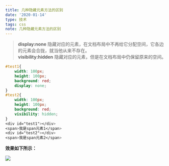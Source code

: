 ```yaml
---
title: 几种隐藏元素方法的区别
date: '2020-01-14'
type: 技术
tags: css
note: 几种隐藏元素方法的区别
---
```

> **display:none** 隐藏对应的元素，在文档布局中不再给它分配空间，它各边的元素会合拢，就当他从来不存在。  
> **visibility:hidden**  隐藏对应的元素，但是在文档布局中仍保留原来的空间。

```css
#test1{
    width: 100px;
    height: 100px;
    background: red;
    display: none;
}
#test2{
    width: 100px;
    height: 100px;
    background: red;
    visibility: hidden;
}
<div id="test1"></div>
<span>我是span元素1</span>
<div id="test2"></div>
<span>我是span元素2</span>
```
**效果如下所示：**

![](https://user-gold-cdn.xitu.io/2019/4/7/169f845df6a6bed9?w=1916&h=642&f=png&s=83680)